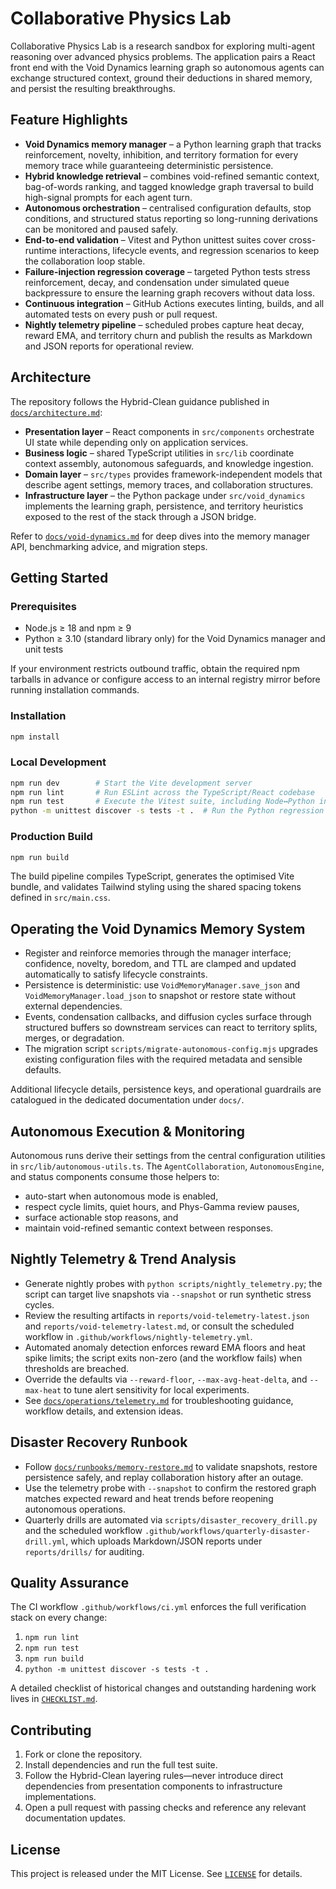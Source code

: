 # Collaborative Physics Lab

Collaborative Physics Lab is a research sandbox for exploring multi-agent reasoning over advanced physics problems. The
application pairs a React front end with the Void Dynamics learning graph so autonomous agents can exchange structured
context, ground their deductions in shared memory, and persist the resulting breakthroughs.

## Feature Highlights

- **Void Dynamics memory manager** – a Python learning graph that tracks reinforcement, novelty, inhibition, and territory
  formation for every memory trace while guaranteeing deterministic persistence.
- **Hybrid knowledge retrieval** – combines void-refined semantic context, bag-of-words ranking, and tagged knowledge graph
  traversal to build high-signal prompts for each agent turn.
- **Autonomous orchestration** – centralised configuration defaults, stop conditions, and structured status reporting so
  long-running derivations can be monitored and paused safely.
- **End-to-end validation** – Vitest and Python unittest suites cover cross-runtime interactions, lifecycle events, and
  regression scenarios to keep the collaboration loop stable.
- **Failure-injection regression coverage** – targeted Python tests stress reinforcement, decay, and condensation under
  simulated queue backpressure to ensure the learning graph recovers without data loss.
- **Continuous integration** – GitHub Actions executes linting, builds, and all automated tests on every push or pull request.
- **Nightly telemetry pipeline** – scheduled probes capture heat decay, reward EMA, and territory churn and publish the
  results as Markdown and JSON reports for operational review.

## Architecture

The repository follows the Hybrid-Clean guidance published in [`docs/architecture.md`](docs/architecture.md):

- **Presentation layer** – React components in `src/components` orchestrate UI state while depending only on application
  services.
- **Business logic** – shared TypeScript utilities in `src/lib` coordinate context assembly, autonomous safeguards, and
  knowledge ingestion.
- **Domain layer** – `src/types` provides framework-independent models that describe agent settings, memory traces, and
  collaboration structures.
- **Infrastructure layer** – the Python package under `src/void_dynamics` implements the learning graph, persistence, and
  territory heuristics exposed to the rest of the stack through a JSON bridge.

Refer to [`docs/void-dynamics.md`](docs/void-dynamics.md) for deep dives into the memory manager API, benchmarking advice, and
migration steps.

## Getting Started

### Prerequisites

- Node.js ≥ 18 and npm ≥ 9
- Python ≥ 3.10 (standard library only) for the Void Dynamics manager and unit tests

If your environment restricts outbound traffic, obtain the required npm tarballs in advance or configure access to an internal
registry mirror before running installation commands.

### Installation

```bash
npm install
```

### Local Development

```bash
npm run dev        # Start the Vite development server
npm run lint       # Run ESLint across the TypeScript/React codebase
npm run test       # Execute the Vitest suite, including Node↔Python integration coverage
python -m unittest discover -s tests -t .  # Run the Python regression suite
```

### Production Build

```bash
npm run build
```

The build pipeline compiles TypeScript, generates the optimised Vite bundle, and validates Tailwind styling using the shared
spacing tokens defined in `src/main.css`.

## Operating the Void Dynamics Memory System

- Register and reinforce memories through the manager interface; confidence, novelty, boredom, and TTL are clamped and updated
  automatically to satisfy lifecycle constraints.
- Persistence is deterministic: use `VoidMemoryManager.save_json` and `VoidMemoryManager.load_json` to snapshot or restore state
  without external dependencies.
- Events, condensation callbacks, and diffusion cycles surface through structured buffers so downstream services can react to
  territory splits, merges, or degradation.
- The migration script `scripts/migrate-autonomous-config.mjs` upgrades existing configuration files with the required metadata
  and sensible defaults.

Additional lifecycle details, persistence keys, and operational guardrails are catalogued in the dedicated documentation under
`docs/`.

## Autonomous Execution & Monitoring

Autonomous runs derive their settings from the central configuration utilities in `src/lib/autonomous-utils.ts`. The
`AgentCollaboration`, `AutonomousEngine`, and status components consume those helpers to:

- auto-start when autonomous mode is enabled,
- respect cycle limits, quiet hours, and Phys-Gamma review pauses,
- surface actionable stop reasons, and
- maintain void-refined semantic context between responses.

## Nightly Telemetry & Trend Analysis

- Generate nightly probes with `python scripts/nightly_telemetry.py`; the script can
  target live snapshots via `--snapshot` or run synthetic stress cycles.
- Review the resulting artifacts in `reports/void-telemetry-latest.json` and
  `reports/void-telemetry-latest.md`, or consult the scheduled workflow in
  `.github/workflows/nightly-telemetry.yml`.
- Automated anomaly detection enforces reward EMA floors and heat spike limits;
  the script exits non-zero (and the workflow fails) when thresholds are
  breached.
- Override the defaults via `--reward-floor`, `--max-avg-heat-delta`, and
  `--max-heat` to tune alert sensitivity for local experiments.
- See [`docs/operations/telemetry.md`](docs/operations/telemetry.md) for
  troubleshooting guidance, workflow details, and extension ideas.

## Disaster Recovery Runbook

- Follow [`docs/runbooks/memory-restore.md`](docs/runbooks/memory-restore.md) to
  validate snapshots, restore persistence safely, and replay collaboration
  history after an outage.
- Use the telemetry probe with `--snapshot` to confirm the restored graph matches
  expected reward and heat trends before reopening autonomous operations.
- Quarterly drills are automated via `scripts/disaster_recovery_drill.py` and
  the scheduled workflow `.github/workflows/quarterly-disaster-drill.yml`, which
  uploads Markdown/JSON reports under `reports/drills/` for auditing.

## Quality Assurance

The CI workflow `.github/workflows/ci.yml` enforces the full verification stack on every change:

1. `npm run lint`
2. `npm run test`
3. `npm run build`
4. `python -m unittest discover -s tests -t .`

A detailed checklist of historical changes and outstanding hardening work lives in [`CHECKLIST.md`](CHECKLIST.md).

## Contributing

1. Fork or clone the repository.
2. Install dependencies and run the full test suite.
3. Follow the Hybrid-Clean layering rules—never introduce direct dependencies from presentation components to infrastructure
   implementations.
4. Open a pull request with passing checks and reference any relevant documentation updates.

## License

This project is released under the MIT License. See [`LICENSE`](LICENSE) for details.
